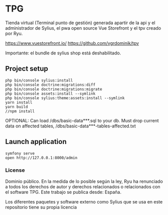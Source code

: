 # TPG

Tienda virtual (Terminal punto de gestión) generada apartir de la api y el administrador de Sylius, el pwa open source Vue Storefront y el tpv creado por Ryu. 

https://www.vuestorefront.io/
https://github.com/vgrdominik/tpv

Importante: el bundle de sylius shop está deshabilitado.

## Project setup
```
php bin/console sylius:install
php bin/console doctrine:migrations:diff
php bin/console doctrine:migrations:migrate
php bin/console assets:install --symlink
php bin/console sylius:theme:assets:install --symlink
yarn install
yarn build
//npm install
```

OPTIONAL: Can load /dbs/basic-data***.sql to your db. Must drop current data on affected tables, /dbs/basic-data***-tables-affected.txt

## Launch application
```
symfony serve
open http://127.0.0.1:8000/admin
```

### License

Dominio público.
En la medida de lo posible según la ley, Ryu ha renunciado a todos los derechos de
autor y derechos relacionados o relacionados con el software TPG. Este
trabajo se publica desde: España.

Los diferentes paquetes y software externo como Sylius que se usa en este repositorio tiene su propia licencia

